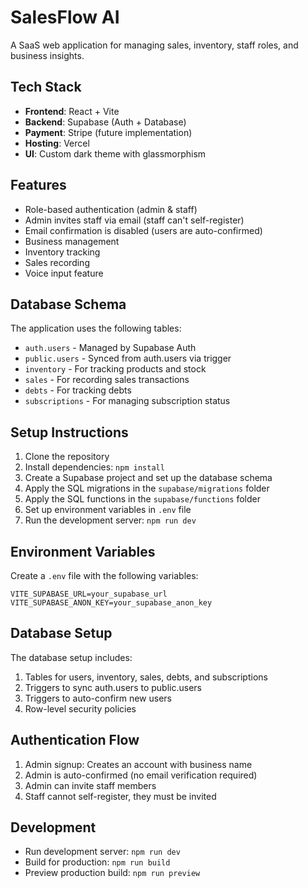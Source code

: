 # SalesFlow AI

A SaaS web application for managing sales, inventory, staff roles, and business insights.

## Tech Stack

- **Frontend**: React + Vite
- **Backend**: Supabase (Auth + Database)
- **Payment**: Stripe (future implementation)
- **Hosting**: Vercel
- **UI**: Custom dark theme with glassmorphism

## Features

- Role-based authentication (admin & staff)
- Admin invites staff via email (staff can't self-register)
- Email confirmation is disabled (users are auto-confirmed)
- Business management
- Inventory tracking
- Sales recording
- Voice input feature

## Database Schema

The application uses the following tables:

- `auth.users` - Managed by Supabase Auth
- `public.users` - Synced from auth.users via trigger
- `inventory` - For tracking products and stock
- `sales` - For recording sales transactions
- `debts` - For tracking debts
- `subscriptions` - For managing subscription status

## Setup Instructions

1. Clone the repository
2. Install dependencies: `npm install`
3. Create a Supabase project and set up the database schema
4. Apply the SQL migrations in the `supabase/migrations` folder
5. Apply the SQL functions in the `supabase/functions` folder
6. Set up environment variables in `.env` file
7. Run the development server: `npm run dev`

## Environment Variables

Create a `.env` file with the following variables:

```
VITE_SUPABASE_URL=your_supabase_url
VITE_SUPABASE_ANON_KEY=your_supabase_anon_key
```

## Database Setup

The database setup includes:

1. Tables for users, inventory, sales, debts, and subscriptions
2. Triggers to sync auth.users to public.users
3. Triggers to auto-confirm new users
4. Row-level security policies

## Authentication Flow

1. Admin signup: Creates an account with business name
2. Admin is auto-confirmed (no email verification required)
3. Admin can invite staff members
4. Staff cannot self-register, they must be invited

## Development

- Run development server: `npm run dev`
- Build for production: `npm run build`
- Preview production build: `npm run preview`
